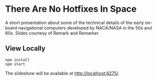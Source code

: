 # There Are No Hotfixes In Space

A short presentation about some of the technical details of the early on-board navigational computers developed by NACA/NASA in the 50s and 60s. Slides courtesy of Remark and Remarker.

## View Locally

```
npm install
npm start
```

The slideshow will be available at [http://localhost:6275/](http://localhost:6275/).
